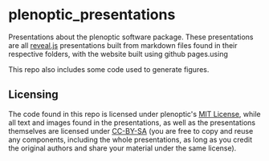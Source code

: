 # plenoptic_presentations

Presentations about the plenoptic software package. These presentations are all
[reveal.js](https://revealjs.com/) presentations built from markdown files found
in their respective folders, with the website built using github pages.using 

This repo also includes some code used to generate figures.

## Licensing

The code found in this repo is licensed under plenoptic's [MIT
License](https://github.com/LabForComputationalVision/plenoptic/blob/main/LICENSE),
while all text and images found in the presentations, as well as the
presentations themselves are licensed under
[CC-BY-SA](https://creativecommons.org/licenses/by-sa/4.0/) (you are free to
copy and reuse any components, including the whole presentations, as long as you
credit the original authors and share your material under the same license).
